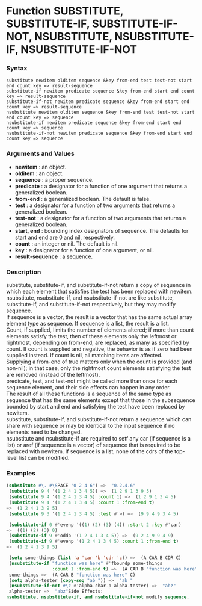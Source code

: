 <!-- Generated on 05/10/2020 by https://github.com/anto2oo/clhs-evolved -->

# Function SUBSTITUTE, SUBSTITUTE-IF, SUBSTITUTE-IF-NOT, NSUBSTITUTE, NSUBSTITUTE-IF, NSUBSTITUTE-IF-NOT

### Syntax
`substitute newitem olditem sequence &key from-end test test-not start end count key => result-sequence`  
`substitute-if newitem predicate sequence &key from-end start end count key => result-sequence`  
`substitute-if-not newitem predicate sequence &key from-end start end count key => result-sequence`  
`nsubstitute newitem olditem sequence &key from-end test test-not start end count key => sequence`  
`nsubstitute-if newitem predicate sequence &key from-end start end count key => sequence`  
`nsubstitute-if-not newitem predicate sequence &key from-end start end count key => sequence`  


### Arguments and Values
- **newitem** : an object.   
- **olditem** : an object.   
- **sequence** : a proper sequence.   
- **predicate** : a designator for a function of one argument that returns a generalized boolean.   
- **from-end** : a generalized boolean. The default is false.   
- **test** : a designator for a function of two arguments that returns a generalized boolean.   
- **test-not** : a designator for a function of two arguments that returns a generalized boolean.   
- **start, end** : bounding index designators of sequence. The defaults for start and end are 0 and nil, respectively.   
- **count** : an integer or nil.  The default is nil.   
- **key** : a designator for a function of one argument, or nil.   
- **result-sequence** : a sequence.   


### Description
substitute, substitute-if, and substitute-if-not return a copy of sequence in which each element that satisfies the test has been replaced with newitem.  
nsubstitute, nsubstitute-if, and nsubstitute-if-not are like substitute, substitute-if, and substitute-if-not respectively, but they may modify sequence.  
If sequence is a vector, the result is a vector that has the same actual array element type as sequence. If sequence is a list, the result is a list.  
Count, if supplied, limits the number of elements altered; if more than count elements satisfy the test, then of these elements only the leftmost or rightmost, depending on from-end, are replaced, as many as specified by count.  If count is supplied and negative, the behavior is as if zero had been supplied instead.  If count is nil, all matching items are affected.  
Supplying a from-end of true matters only when the count is provided (and non-nil); in that case, only the rightmost count elements satisfying the test are removed (instead of the leftmost).  
predicate, test, and test-not might be called more than once for each sequence element, and their side effects can happen in any order.  
The result of all these functions is a sequence of the same type as sequence that has the same elements except that those in the subsequence bounded by start and end and satisfying the test have been replaced by newitem.  
substitute, substitute-if, and substitute-if-not return a sequence which can share with sequence or may be identical to the input sequence if no elements need to be changed.  
 nsubstitute and nsubstitute-if are required to setf any car (if sequence is a list) or aref (if sequence is a vector) of sequence that is required to be replaced with newitem. If sequence is a list, none of the cdrs of the top-level list can be modified.



### Examples
```lisp 
(substitute #\. #\SPACE "0 2 4 6") =>  "0.2.4.6"
 (substitute 9 4 '(1 2 4 1 3 4 5)) =>  (1 2 9 1 3 9 5)
 (substitute 9 4 '(1 2 4 1 3 4 5) :count 1) =>  (1 2 9 1 3 4 5)
 (substitute 9 4 '(1 2 4 1 3 4 5) :count 1 :from-end t)
=>  (1 2 4 1 3 9 5)
 (substitute 9 3 '(1 2 4 1 3 4 5) :test #'>) =>  (9 9 4 9 3 4 5)

 (substitute-if 0 #'evenp '((1) (2) (3) (4)) :start 2 :key #'car)
=>  ((1) (2) (3) 0)
 (substitute-if 9 #'oddp '(1 2 4 1 3 4 5)) =>  (9 2 4 9 9 4 9)
 (substitute-if 9 #'evenp '(1 2 4 1 3 4 5) :count 1 :from-end t)
=>  (1 2 4 1 3 9 5)

 (setq some-things (list 'a 'car 'b 'cdr 'c)) =>  (A CAR B CDR C)
 (nsubstitute-if "function was here" #'fboundp some-things
                 :count 1 :from-end t) =>  (A CAR B "function was here" C)
 some-things =>  (A CAR B "function was here" C)
 (setq alpha-tester (copy-seq "ab ")) =>  "ab "
 (nsubstitute-if-not #\z #'alpha-char-p alpha-tester) =>  "abz"
 alpha-tester =>  "abz"Side Effects:
nsubstitute, nsubstitute-if, and nsubstitute-if-not modify sequence.
```
